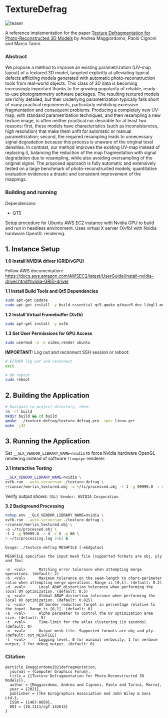 # TextureDefrag

![teaser](https://user-images.githubusercontent.com/13699526/116824395-32242c00-ab8a-11eb-9493-3c3b1af3d812.jpg)

A reference implementation for the paper [Texture Defragmentation for Photo-Reconstructed 3D Models](https://diglib.eg.org/handle/10.1111/cgf142615) by Andrea Maggiordomo, Paolo Cignoni and Marco Tarini.

### Abstract

We propose a method to improve an existing parametrization (UV-map layout) of a textured 3D model, targeted explicitly at alleviating typical defects afflicting models generated with automatic photo-reconstruction tools from real-world objects.
This class of 3D data is becoming increasingly important thanks to the growing popularity of reliable, ready-to-use photogrammetry software packages.
The resulting textured models are richly detailed, but their underlying parametrization typically falls short of many practical requirements, particularly exhibiting excessive fragmentation and consequent problems.
Producing a completely new UV-map, with standard parametrization techniques, and then resampling a new texture image, is often neither practical nor desirable for at least two reasons: first, these models have characteristics (such as inconsistencies, high resolution) that make them unfit for automatic or manual parametrization; second, the required resampling leads to unnecessary signal degradation because this process is unaware of the original texel densities.
In contrast, our method improves the existing UV-map instead of replacing it, balancing the reduction of the map fragmentation with signal degradation due to resampling, while also avoiding oversampling of the original signal.
The proposed approach is fully automatic and extensively tested on a large benchmark of photo-reconstructed models; quantitative evaluation evidences a drastic and consistent improvement of the mappings.

### Building and running

Dependencies:
 * QT5

Setup procedure for Ubuntu AWS EC2 instance with Nvidia GPU to build and run in headless environment. Uses virtual X server (Xvfb) with Nvidia hardware OpenGL rendering.

## 1. Instance Setup

**1.0 Install NVIDIA driver (GRID/vGPU)**

Follow AWS documentation: https://docs.aws.amazon.com/AWSEC2/latest/UserGuide/install-nvidia-driver.html#nvidia-GRID-driver

**1.1 Install Build Tools and Qt5 Dependencies**
```bash
sudo apt-get update
sudo apt-get install -y build-essential qt5-qmake qtbase5-dev libgl1-mesa-dev
```

**1.2 Install Virtual Framebuffer (Xvfb)**
```bash
sudo apt-get install -y xvfb
```

**1.3 Set User Permissions for GPU Access**
```bash
sudo usermod -a -G video,render ubuntu
```

**IMPORTANT:** Log out and reconnect SSH session or reboot:
```bash
# EITHER log out and reconnect
exit

# OR reboot
sudo reboot
```

## 2. Building the Application

```bash
# Navigate to project directory, then:
rm -rf build
mkdir build && cd build
qmake ../texture-defrag/texture-defrag.pro -spec linux-g++
make -j32
```

## 3. Running the Application

Set `__GLX_VENDOR_LIBRARY_NAME=nvidia` to force Nvidia hardware OpenGL rendering instead of software `llvmpipe` renderer.

**3.1 Interactive Testing**
```bash
__GLX_VENDOR_LIBRARY_NAME=nvidia \
xvfb-run --auto-servernum ./texture-defrag \
~/consor/merlin_textured.obj -o ~/ts/processed.obj -l 1 -g 99999.0 -r 4 -c 5 -p 80
```

Verify output shows: `[GL] Vendor: NVIDIA Corporation`

**3.2 Background Processing**
```bash
nohup env __GLX_VENDOR_LIBRARY_NAME=nvidia \
xvfb-run --auto-servernum ./texture-defrag \
~/consor/merlin_textured.obj \
-o ~/ts/processed.obj \
-l 1 -g 99999.0 -r 4 -c 5 -p 80 \
> ~/ts/processing.log 2>&1 &
```

```
Usage: ./texture-defrag MESHFILE [-mbdgutao]

MESHFILE specifies the input mesh file (supported formats are obj, ply and fbx)

-m  <val>      Matching error tolerance when attempting merge operations. (default: 2)
-b  <val>      Maximum tolerance on the seam-length to chart-perimeter ratio when attempting merge operations. Range is [0,1]. (default: 0.2)
-d  <val>      Local ARAP distortion tolerance when performing the local UV optimization. (default: 0.5)
-g  <val>      Global ARAP distortion tolerance when performing the local UV optimization. (default: 0.025)
-u  <val>      UV border reduction target in percentage relative to the input. Range is [0,1]. (default: 0)
-a  <val>      Alpha parameter to control the UV optimization area size. (default: 5)
-t  <val>      Time-limit for the atlas clustering (in seconds). (default: 0)
-o  <val>      Output mesh file. Supported formats are obj and ply. (default: out_MESHFILE)
-l  <val>      Logging level. 0 for minimal verbosity, 1 for verbose output, 2 for debug output. (default: 0)

```

### Citation

```
@article {maggiordomo2021defragmentation,
  journal = {Computer Graphics Forum},
  title = {{Texture Defragmentation for Photo-Reconstructed 3D Models}},
  author = {Maggiordomo, Andrea and Cignoni, Paolo and Tarini, Marco},
  year = {2021},
  publisher = {The Eurographics Association and John Wiley & Sons Ltd.},
  ISSN = {1467-8659},
  DOI = {10.1111/cgf.142615}
}
```
